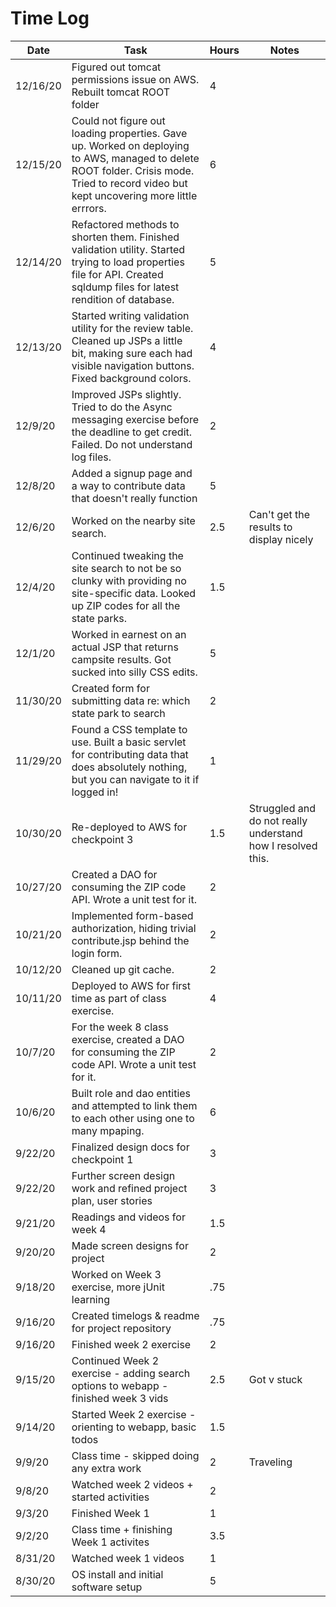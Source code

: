 # Time Log

| Date | Task | Hours | Notes|
|------|------|-------|------|
| 12/16/20| Figured out tomcat permissions issue on AWS. Rebuilt tomcat ROOT folder | 4 | |
| 12/15/20| Could not figure out loading properties. Gave up. Worked on deploying to AWS, managed to delete ROOT folder. Crisis mode. Tried to record video but kept uncovering more little errrors. | 6 | |
| 12/14/20| Refactored methods to shorten them. Finished validation utility. Started trying to load properties file for API. Created sqldump files for latest rendition of database.| 5 | |
| 12/13/20| Started writing validation utility for the review table. Cleaned up JSPs a little bit, making sure each had visible navigation buttons. Fixed background colors.| 4| |
| 12/9/20|  Improved JSPs slightly. Tried to do the Async messaging exercise before the deadline to get credit. Failed. Do not understand log files. | 2 | |
| 12/8/20| Added a signup page and a way to contribute data that doesn't really function | 5 | |
| 12/6/20| Worked on the nearby site search. | 2.5 |Can't get the results to display nicely|
| 12/4/20| Continued tweaking the site search to not be so clunky with providing no site-specific data. Looked up ZIP codes for all the state parks.| 1.5 | |
| 12/1/20| Worked in earnest on an actual JSP that returns campsite results. Got sucked into silly CSS edits. | 5 | |
| 11/30/20| Created form for submitting data re: which state park to search | 2 | |
| 11/29/20| Found a CSS template to use. Built a basic servlet for contributing data that does absolutely nothing, but you can navigate to it if logged in! | 1 | |
| 10/30/20| Re-deployed to AWS for checkpoint 3 | 1.5 | Struggled and do not really understand how I resolved this.|
| 10/27/20| Created a DAO for consuming the ZIP code API. Wrote a unit test for it. | 2 | |
| 10/21/20| Implemented form-based authorization, hiding trivial contribute.jsp behind the login form. | 2 | |
| 10/12/20| Cleaned up git cache. | 2 | |
| 10/11/20| Deployed to AWS for first time as part of class exercise. | 4 | |
| 10/7/20| For the week 8 class exercise, created a DAO for consuming the ZIP code API. Wrote a unit test for it. | 2 | |
| 10/6/20| Built role and dao entities and attempted to link them to each other using one to many mpaping. | 6 | |
| 9/22/20| Finalized design docs for checkpoint 1 | 3 | |
| 9/22/20| Further screen design work and refined project plan, user stories | 3 | |
| 9/21/20| Readings and videos for week 4 | 1.5 | |
| 9/20/20| Made screen designs for project | 2 | |
| 9/18/20| Worked on Week 3 exercise, more jUnit learning| .75 | |
| 9/16/20| Created timelogs & readme for project repository | .75 | |
| 9/16/20| Finished week 2 exercise | 2 | |
| 9/15/20| Continued Week 2 exercise - adding search options to webapp - finished week 3 vids | 2.5 | Got v stuck|
| 9/14/20| Started Week 2 exercise - orienting to webapp, basic todos| 1.5 | |
| 9/9/20| Class time - skipped doing any extra work | 2 | Traveling |
| 9/8/20| Watched week 2 videos + started activities | 2 | |
| 9/3/20| Finished Week 1 | 1 | |
| 9/2/20| Class time + finishing Week 1 activites| 3.5 | |
| 8/31/20| Watched week 1 videos | 1 | |
| 8/30/20| OS install and initial software setup | 5 | |
